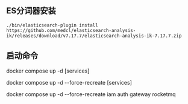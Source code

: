 ## ES分词器安装
```shell
./bin/elasticsearch-plugin install https://github.com/medcl/elasticsearch-analysis-ik/releases/download/v7.17.7/elasticsearch-analysis-ik-7.17.7.zip
```

## 启动命令
docker compose up -d [services]

docker compose up -d --force-recreate [services]

docker compose up -d --force-recreate iam auth gateway rocketmq